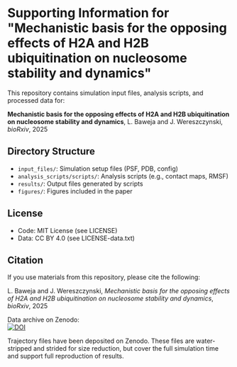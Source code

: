 # Supporting Information for "Mechanistic basis for the opposing effects of H2A and H2B ubiquitination on nucleosome stability and dynamics"

This repository contains simulation input files, analysis scripts, and processed data for:

**Mechanistic basis for the opposing effects of H2A and H2B ubiquitination on nucleosome stability and dynamics**, L. Baweja and J. Wereszczynski, *bioRxiv*, 2025
<!--(Insert paper DOI when available) -->

## Directory Structure
- `input_files/`: Simulation setup files (PSF, PDB, config)
- `analysis_scripts/scripts/`: Analysis scripts (e.g., contact maps, RMSF)
- `results/`: Output files generated by scripts
- `figures/`: Figures included in the paper

## License
- Code: MIT License (see LICENSE)
- Data: CC BY 4.0 (see LICENSE-data.txt)

## Citation
If you use materials from this repository, please cite the following:

L. Baweja and J. Wereszczynski, *Mechanistic basis for the opposing effects of H2A and H2B ubiquitination on nucleosome stability and dynamics*, *bioRxiv*, 2025
<!--DOI: [Insert paper DOI when available] -->

Data archive on Zenodo:  
[![DOI](https://zenodo.org/badge/DOI/10.5281/zenodo.14866730.svg)](https://doi.org/10.5281/zenodo.14866730)

Trajectory files have been deposited on Zenodo. These files are water-stripped and strided for size reduction, but cover the full simulation time and support full reproduction of results.
